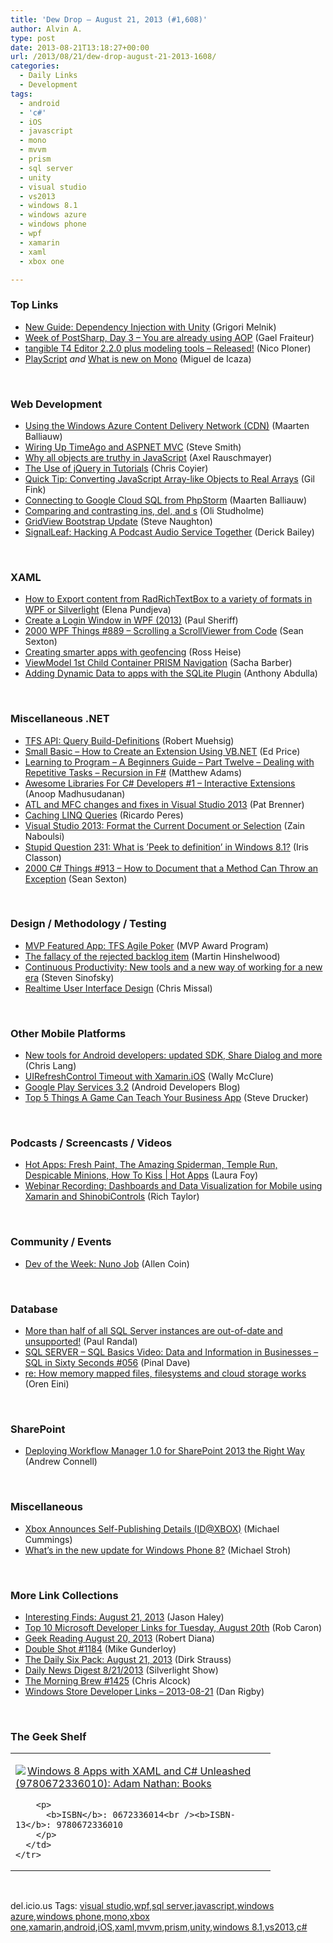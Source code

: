 ```yaml
---
title: 'Dew Drop – August 21, 2013 (#1,608)'
author: Alvin A.
type: post
date: 2013-08-21T13:18:27+00:00
url: /2013/08/21/dew-drop-august-21-2013-1608/
categories:
  - Daily Links
  - Development
tags:
  - android
  - 'c#'
  - iOS
  - javascript
  - mono
  - mvvm
  - prism
  - sql server
  - unity
  - visual studio
  - vs2013
  - windows 8.1
  - windows azure
  - windows phone
  - wpf
  - xamarin
  - xaml
  - xbox one

---
```

### <a name="top"></a>Top Links

  * <a href="http://blogs.msdn.com/b/agile/archive/2013/08/20/new-guide-dependency-injection-with-unity.aspx" target="_blank">New Guide: Dependency Injection with Unity</a> (Grigori Melnik)
  * <a href="http://feedproxy.google.com/~r/postsharp/~3/vcKqq4vRRHA/post.aspx" target="_blank">Week of PostSharp, Day 3 – You are already using AOP</a> (Gael Fraiteur)
  * <a href="http://t4-editor.tangible-engineering.com/blog/tangible-t4-editor-220-plus-modeling-tools-released.html" target="_blank">tangible T4 Editor 2.2.0 plus modeling tools – Released!</a> (Nico Ploner)
  * <a href="http://tirania.org/blog/archive/2013/Aug-20.html" target="_blank">PlayScript</a> _and_ <a href="http://tirania.org/blog/archive/2013/Aug-20-1.html" target="_blank">What is new on Mono</a> (Miguel de Icaza)

&#160;

### <a name="web"></a>Web Development

  * <a href="http://blog.maartenballiauw.be/post/2013/08/20/Using-the-Windows-Azure-Content-Delivery-Network-CDN.aspx" target="_blank">Using the Windows Azure Content Delivery Network (CDN)</a> (Maarten Balliauw)
  * <a href="http://ardalis.com:80/wiring-up-timeago-and-aspnet-mvc" target="_blank">Wiring Up TimeAgo and ASPNET MVC</a> (Steve Smith)
  * <a href="http://feedproxy.google.com/~r/2ality/~3/SQNQMuULWeE/objects-truthy.html" target="_blank">Why all objects are truthy in JavaScript</a> (Axel Rauschmayer)
  * <a href="http://css-tricks.com/the-use-of-jquery-in-tutorials/" target="_blank">The Use of jQuery in Tutorials</a> (Chris Coyier)
  * <a href="http://feeds.dzone.com/~r/zones/css/~3/uLn-QgU6cN8/quick-tip-converting" target="_blank">Quick Tip: Converting JavaScript Array-like Objects to Real Arrays</a> (Gil Fink)
  * <a href="http://blog.jetbrains.com/phpstorm/2013/08/connecting-to-google-cloud-sql-from-phpstorm/?utm_source=rss&utm_medium=rss&utm_campaign=connecting-to-google-cloud-sql-from-phpstorm" target="_blank">Connecting to Google Cloud SQL from PhpStorm</a> (Maarten Balliauw)
  * <a href="http://feedproxy.google.com/~r/html5doctor/~3/Hdo1b4wRLFk/" target="_blank">Comparing and contrasting ins, del, and s</a> (Oli Studholme)
  * <a href="http://feedproxy.google.com/~r/notaclue/IYRx/~3/OrsDRaZ2F3w/gridview-bootstrap-update.html" target="_blank">GridView Bootstrap Update</a> (Steve Naughton)
  * <a href="http://feedproxy.google.com/~r/LosTechies/~3/MLTkXzg1jss/" target="_blank">SignalLeaf: Hacking A Podcast Audio Service Together</a> (Derick Bailey)

&#160;

### <a name="silverlight"></a>XAML

  * <a href="http://feedproxy.google.com/~r/Telerik/~3/WiXI4Pl-SXk/radrichtextbox-for-wpf-or-silverlight" target="_blank">How to Export content from RadRichTextBox to a variety of formats in WPF or Silverlight</a> (Elena Pundjeva)
  * <a href="http://feedproxy.google.com/~r/PaulSheriffsOuterCircleBlog/~3/19ngZ8_zkGc/create-a-login-window-in-wpf-2013.aspx" target="_blank">Create a Login Window in WPF (2013)</a> (Paul Sheriff)
  * <a href="http://wpf.2000things.com/2013/08/21/889-scrolling-a-scrollviewer-from-code/" target="_blank">2000 WPF Things #889 – Scrolling a ScrollViewer from Code</a> (Sean Sexton)
  * <a href="http://blogs.windows.com/windows/b/appbuilder/archive/2013/08/20/creating-smarter-apps-with-geofencing.aspx" target="_blank">Creating smarter apps with geofencing</a> (Ross Heise)
  * <a href="http://sachabarbs.wordpress.com/2013/08/21/viewmodel-1st-child-container-prism-navigation/" target="_blank">ViewModel 1st Child Container PRISM Navigation</a> (Sacha Barber)
  * <a href="http://feedproxy.google.com/~r/Telerik/~3/lD4JETGU-DE/adding-dynamic-data-to-apps-with-the-sqlite-plugin" target="_blank">Adding Dynamic Data to apps with the SQLite Plugin</a> (Anthony Abdulla)

&#160;

### <a name="dotnet"></a>Miscellaneous .NET

  * <a href="http://feedproxy.google.com/~r/Code-InsideBlogInternational/~3/uOtSUp7IH2s/" target="_blank">TFS API: Query Build-Definitions</a> (Robert Muehsig)
  * <a href="http://blogs.msdn.com/b/smallbasic/archive/2013/08/20/small-basic-how-to-create-an-extension-using-vb-net.aspx" target="_blank">Small Basic &#8211; How to Create an Extension Using VB.NET</a> (Ed Price)
  * <a href="http://blogs.endjin.com/2013/08/learning-to-program-a-beginners-guide-part-twelve-dealing-with-repetitive-tasks-recursion-in-fsharp/" target="_blank">Learning to Program – A Beginners Guide – Part Twelve – Dealing with Repetitive Tasks – Recursion in F#</a> (Matthew Adams)
  * <a href="http://feedproxy.google.com/~r/amazedsaint/articles/~3/Lev3a_7Eefs/awesome-libraries-for-c-developers-1.html" target="_blank">Awesome Libraries For C# Developers #1 &#8211; Interactive Extensions</a> (Anoop Madhusudanan)
  * <a href="http://blogs.msdn.com/b/vcblog/archive/2013/08/20/atl-and-mfc-changes-and-fixes-in-visual-studio-2013.aspx" target="_blank">ATL and MFC changes and fixes in Visual Studio 2013</a> (Pat Brenner)
  * <a href="http://weblogs.asp.net/ricardoperes/archive/2013/08/21/caching-linq-queries.aspx" target="_blank">Caching LINQ Queries</a> (Ricardo Peres)
  * <a href="http://feedproxy.google.com/~r/zainnab/~3/wd1psgvPYK0/visual-studio-2013-format-the-current-document-or-selection.aspx" target="_blank">Visual Studio 2013: Format the Current Document or Selection</a> (Zain Naboulsi)
  * <a href="http://irisclasson.com/2013/08/20/stupid-question-231-what-is-peek-to-definition-in-windows-8-1/" target="_blank">Stupid Question 231: What is ’Peek to definition’ in Windows 8.1?</a> (Iris Classon)
  * <a href="http://csharp.2000things.com/2013/08/21/913-how-to-document-that-a-method-can-throw-an-exception/" target="_blank">2000 C# Things #913 – How to Document that a Method Can Throw an Exception</a> (Sean Sexton)

&#160;

### <a name="design"></a>Design / Methodology / Testing

  * <a href="http://blogs.msdn.com/b/mvpawardprogram/archive/2013/08/20/mvp-featured-app-tfs-agile-poker.aspx" target="_blank">MVP Featured App: TFS Agile Poker</a> (MVP Award Program)
  * <a href="http://nakedalm.com/the-fallacy-of-the-rejected-backlog-item/" target="_blank">The fallacy of the rejected backlog item</a> (Martin Hinshelwood)
  * <a href="http://feedproxy.google.com/~r/LearningByShipping/~3/MPbOIW2c248/" target="_blank">Continuous Productivity: New tools and a new way of working for a new era</a> (Steven Sinofsky)
  * <a href="http://feedproxy.google.com/~r/LosTechies/~3/LRYSvkJJ_rs/" target="_blank">Realtime User Interface Design</a> (Chris Missal)

&#160;

### <a name="mobile"></a>Other Mobile Platforms

  * <a href="http://developers.facebook.com/blog/post/2013/08/20/new-tools-for-android-developers--updated-sdk--share-dialog-and-more/" target="_blank">New tools for Android developers: updated SDK, Share Dialog and more</a> (Chris Lang)
  * <a href="http://morewally.com/cs/blogs/wallym/archive/2013/08/21/uirefreshcontrol-timeout-with-xamarin-ios.aspx" target="_blank">UIRefreshControl Timeout with Xamarin.iOS</a> (Wally McClure)
  * <a href="http://feedproxy.google.com/~r/blogspot/hsDu/~3/ju_OQS0AkUI/google-play-services-32.html" target="_blank">Google Play Services 3.2</a> (Android Developers Blog)
  * <a href="http://feedproxy.google.com/~r/extblog/~3/dWCdZ-lqH6c/" target="_blank">Top 5 Things A Game Can Teach Your Business App</a> (Steve Drucker)

&#160;

### <a name="podcasts"></a>Podcasts / Screencasts / Videos

  * <a href="http://channel9.msdn.com/Shows/Hot-Apps/Hot-Apps-Fresh-Paint-The-Amazing-Spiderman-Temple-Run-Despicable-Minions-How-To-Kiss" target="_blank">Hot Apps: Fresh Paint, The Amazing Spiderman, Temple Run, Despicable Minions, How To Kiss | Hot Apps</a> (Laura Foy)
  * <a href="http://blog.xamarin.com/dashboards-and-data-visualization-for-mobile/" target="_blank">Webinar Recording: Dashboards and Data Visualization for Mobile using Xamarin and ShinobiControls</a> (Rich Taylor)

&#160;

### <a name="events"></a>Community / Events

  * <a href="http://feeds.dzone.com/~r/zones/dotnet/~3/iuQwSfwBRBY/dev-week-nuno-job" target="_blank">Dev of the Week: Nuno Job</a> (Allen Coin)

&#160;

### <a name="sql"></a>Database

  * <a href="http://feedproxy.google.com/~r/PaulSRandal/~3/Px1k4gJM4rs/" target="_blank">More than half of all SQL Server instances are out-of-date and unsupported!</a> (Paul Randal)
  * <a href="http://blog.sqlauthority.com/2013/08/21/sql-server-sql-basics-video-data-and-information-in-businesses-sql-in-sixty-seconds-056/" target="_blank">SQL SERVER – SQL Basics Video: Data and Information in Businesses – SQL in Sixty Seconds #056</a> (Pinal Dave)
  * <a href="http://feedproxy.google.com/~r/AyendeRahien/~3/yTSZrTlKuwA/re-how-memory-mapped-files-filesystems-and-cloud-storage-works" target="_blank">re: How memory mapped files, filesystems and cloud storage works</a> (Oren Eini)

&#160;

### <a name="sp"></a>SharePoint

  * <a href="http://feedproxy.google.com/~r/AndrewConnell/~3/A63GVi_OFkw/deploying-workflow-manager-1.0-for-sharepoint-2013-the-right-way" target="_blank">Deploying Workflow Manager 1.0 for SharePoint 2013 the Right Way</a> (Andrew Connell)

&#160;

### <a name="misc"></a>Miscellaneous

  * <a href="http://feedproxy.google.com/~r/Mathoms/~3/1swsczu5QHU/xbox-announces-self-publishing-details-id-xbox" target="_blank">Xbox Announces Self-Publishing Details (ID@XBOX)</a> (Michael Cummings)
  * <a href="http://blogs.windows.com/windows_phone/b/windowsphone/archive/2013/08/20/what-s-in-the-new-update-for-windows-phone-8.aspx" target="_blank">What’s in the new update for Windows Phone 8?</a> (Michael Stroh)

&#160;

### <a name="links"></a>More Link Collections

  * <a href="http://jasonhaley.com/blog/post/2013/08/21/Interesting-Finds-August-21-2013.aspx" target="_blank">Interesting Finds: August 21, 2013</a> (Jason Haley)
  * <a href="http://blogs.msdn.com/b/robcaron/archive/2013/08/20/top-10-microsoft-developer-links-for-tuesday-august-20th.aspx" target="_blank">Top 10 Microsoft Developer Links for Tuesday, August 20th</a> (Rob Caron)
  * <a href="http://feeds.regulargeek.com/~r/RegularGeek/~3/TRQzdYbPk2c/" target="_blank">Geek Reading August 20, 2013</a> (Robert Diana)
  * <a href="http://afreshcup.com/home/2013/8/21/double-shot-1184.html" target="_blank">Double Shot #1184</a> (Mike Gunderloy)
  * <a href="http://feeds.feedblitz.com/~/45287118/0/dirkstrauss~The-Daily-Six-Pack-August" target="_blank">The Daily Six Pack: August 21, 2013</a> (Dirk Strauss)
  * <a href="http://feedproxy.google.com/~r/silverlightshow/~3/Y5J-1ecgwHM/Daily-News-Digest-8-21-2013.aspx" target="_blank">Daily News Digest 8/21/2013</a> (Silverlight Show)
  * <a href="http://feedproxy.google.com/~r/ReflectivePerspective/~3/o9ac-aboefU/" target="_blank">The Morning Brew #1425</a> (Chris Alcock)
  * <a href="http://feedproxy.google.com/~r/DanRigby/~3/KNGKy3kCw3c/" target="_blank">Windows Store Developer Links &#8211; 2013-08-21</a> (Dan Rigby)

&#160;

### <a name="shelf"></a>The Geek Shelf

<div id="scid:7dc1bd33-94bd-46fd-a20b-0131235bcd47:62efb64b-189c-4b03-b853-b2f6188ed1e0" class="wlWriterEditableSmartContent" style="float: none; padding-bottom: 0px; padding-top: 0px; padding-left: 0px; margin: 0px; display: inline; padding-right: 0px">
  <table cellspacing="0" cellpadding="2" width="400" border="0" unselectable="on">
    <tr>
      <td valign="top" width="400">
        <p>
          <a title="Windows 8 Apps with XAML and C# Unleashed (9780672336010): Adam Nathan: Books" href="http://www.amazon.com/exec/obidos/ASIN/0672336014/alvinashcraft-20"><img data-recalc-dims="1" decoding="async" src="https://i0.wp.com/images.amazon.com/images/P/0672336014.01.MZZZZZZZ.jpg?w=660" border="0" align="left" style="float:left" />Windows 8 Apps with XAML and C# Unleashed (9780672336010): Adam Nathan: Books</a>
        </p>
        
        <p>
          <b>ISBN</b>: 0672336014<br /><b>ISBN-13</b>: 9780672336010
        </p>
      </td>
    </tr>
  </table>
</div>

&#160;

<div id="scid:0767317B-992E-4b12-91E0-4F059A8CECA8:e66de306-9cbf-4a08-a228-427a6dd72615" class="wlWriterEditableSmartContent" style="float: none; padding-bottom: 0px; padding-top: 0px; padding-left: 0px; margin: 0px; display: inline; padding-right: 0px">
  del.icio.us Tags: <a href="http://del.icio.us/popular/visual+studio" rel="tag">visual studio</a>,<a href="http://del.icio.us/popular/wpf" rel="tag">wpf</a>,<a href="http://del.icio.us/popular/sql+server" rel="tag">sql server</a>,<a href="http://del.icio.us/popular/javascript" rel="tag">javascript</a>,<a href="http://del.icio.us/popular/windows+azure" rel="tag">windows azure</a>,<a href="http://del.icio.us/popular/windows+phone" rel="tag">windows phone</a>,<a href="http://del.icio.us/popular/mono" rel="tag">mono</a>,<a href="http://del.icio.us/popular/xbox+one" rel="tag">xbox one</a>,<a href="http://del.icio.us/popular/xamarin" rel="tag">xamarin</a>,<a href="http://del.icio.us/popular/android" rel="tag">android</a>,<a href="http://del.icio.us/popular/iOS" rel="tag">iOS</a>,<a href="http://del.icio.us/popular/xaml" rel="tag">xaml</a>,<a href="http://del.icio.us/popular/mvvm" rel="tag">mvvm</a>,<a href="http://del.icio.us/popular/prism" rel="tag">prism</a>,<a href="http://del.icio.us/popular/unity" rel="tag">unity</a>,<a href="http://del.icio.us/popular/windows+8.1" rel="tag">windows 8.1</a>,<a href="http://del.icio.us/popular/vs2013" rel="tag">vs2013</a>,<a href="http://del.icio.us/popular/c%23" rel="tag">c#</a>
</div>